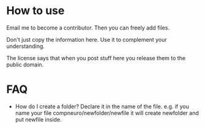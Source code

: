 # How to use

Email me to become a contributor. Then you can freely add files. 

Don't just copy the information here. Use it to complement your understanding.

The license says that when you post stuff here you release them to the public domain.

# FAQ

* How do I create a folder?
Declare it in the name of the file. e.g. if you name your file compneuro/newfolder/newfile it will create newfolder and put newfile inside.
